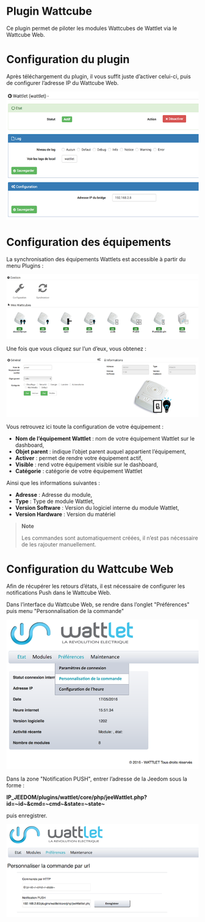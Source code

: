 # Plugin Wattcube

Ce plugin permet de piloter les modules Wattcubes de Wattlet via le Wattcube Web.

# Configuration du plugin 

Après téléchargement du plugin, il vous suffit juste d’activer celui-ci, puis de configurer l’adresse IP du Wattcube Web.

![wattlet](../images/wattlet.png)

# Configuration des équipements 

La synchronisation des équipements Wattlets est accessible à partir du menu Plugins :

![wattlet2](../images/wattlet2.png)

Une fois que vous cliquez sur l’un d’eux, vous obtenez :

![wattlet3](../images/wattlet3.png)

Vous retrouvez ici toute la configuration de votre équipement :

-   **Nom de l’équipement Wattlet** : nom de votre équipement Wattlet sur le dashboard,
-   **Objet parent** : indique l’objet parent auquel appartient l’équipement,
-   **Activer** : permet de rendre votre équipement actif,
-   **Visible** : rend votre équipement visible sur le dashboard,
-   **Catégorie** : catégorie de votre équipement Wattlet

Ainsi que les informations suivantes :

-   **Adresse** : Adresse du module,
-   **Type** : Type de module Wattlet,
-   **Version Software** : Version du logiciel interne du module Wattlet,
-   **Version Hardware** : Version du matériel

> **Note**
>
> Les commandes sont automatiquement créées, il n’est pas nécessaire de les rajouter manuellement.

# Configuration du Wattcube Web 

Afin de récupérer les retours d’états, il est nécessaire de configurer les notifications Push dans le Wattcube Web.

Dans l’interface du Wattcube Web, se rendre dans l’onglet "Préférences" puis menu "Personnalisation de la commande"

![wattlet4](../images/wattlet4.png)

Dans la zone "Notification PUSH", entrer l’adresse de la Jeedom sous la forme :

**IP\_JEEDOM/plugins/wattlet/core/php/jeeWattlet.php?id=~id~&cmd=~cmd~&state=~state~**

puis enregistrer.

![wattlet5](../images/wattlet5.png)
